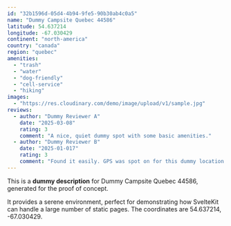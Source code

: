 ```yaml
---
id: "32b1596d-05d4-4b94-9fe5-90b30ab4c0a5"
name: "Dummy Campsite Quebec 44586"
latitude: 54.637214
longitude: -67.030429
continent: "north-america"
country: "canada"
region: "quebec"
amenities:
  - "trash"
  - "water"
  - "dog-friendly"
  - "cell-service"
  - "hiking"
images:
  - "https://res.cloudinary.com/demo/image/upload/v1/sample.jpg"
reviews:
  - author: "Dummy Reviewer A"
    date: "2025-03-08"
    rating: 3
    comment: "A nice, quiet dummy spot with some basic amenities."
  - author: "Dummy Reviewer B"
    date: "2025-01-017"
    rating: 3
    comment: "Found it easily. GPS was spot on for this dummy location."
---
```


This is a **dummy description** for Dummy Campsite Quebec 44586, generated for the proof of concept.

It provides a serene environment, perfect for demonstrating how SvelteKit can handle a large number of static pages. The coordinates are 54.637214, -67.030429.
